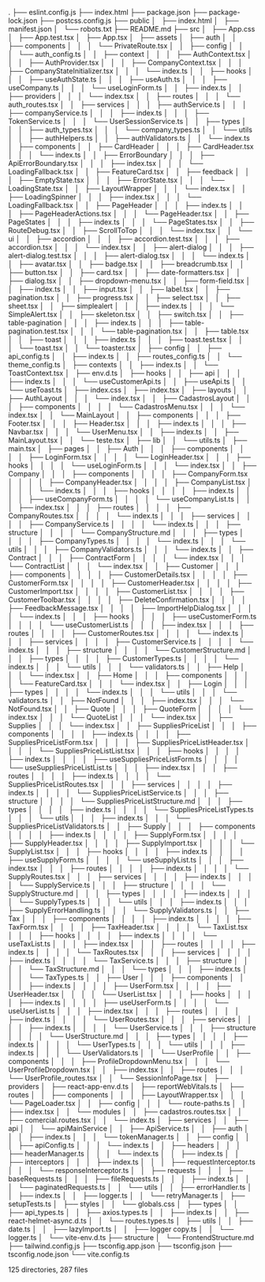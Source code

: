 .
├── eslint.config.js
├── index.html
├── package.json
├── package-lock.json
├── postcss.config.js
├── public
│   ├── index.html
│   ├── manifest.json
│   └── robots.txt
├── README.md
├── src
│   ├── App.css
│   ├── App.test.tsx
│   ├── App.tsx
│   ├── assets
│   ├── auth
│   │   ├── components
│   │   │   └── PrivateRoute.tsx
│   │   ├── config
│   │   │   └── auth_config.ts
│   │   ├── context
│   │   │   ├── AuthContext.tsx
│   │   │   ├── AuthProvider.tsx
│   │   │   ├── CompanyContext.tsx
│   │   │   ├── CompanyStateInitializer.tsx
│   │   │   └── index.ts
│   │   ├── hooks
│   │   │   ├── useAuthState.ts
│   │   │   ├── useAuth.ts
│   │   │   ├── useCompany.ts
│   │   │   └── useLoginForm.ts
│   │   ├── index.ts
│   │   ├── providers
│   │   │   └── index.tsx
│   │   ├── routes
│   │   │   └── auth_routes.tsx
│   │   ├── services
│   │   │   ├── authService.ts
│   │   │   ├── companyService.ts
│   │   │   ├── index.ts
│   │   │   ├── TokenService.ts
│   │   │   └── UserSessionService.ts
│   │   ├── types
│   │   │   ├── auth_types.tsx
│   │   │   └── company_types.ts
│   │   └── utils
│   │       ├── authHelpers.ts
│   │       ├── authValidators.ts
│   │       └── index.ts
│   ├── components
│   │   ├── CardHeader
│   │   │   ├── CardHeader.tsx
│   │   │   └── index.ts
│   │   ├── ErrorBoundary
│   │   │   ├── ApiErrorBoundary.tsx
│   │   │   ├── index.tsx
│   │   │   └── LoadingFallback.tsx
│   │   ├── FeatureCard.tsx
│   │   ├── feedback
│   │   │   ├── EmptyState.tsx
│   │   │   ├── ErrorState.tsx
│   │   │   └── LoadingState.tsx
│   │   ├── LayoutWrapper
│   │   │   └── index.tsx
│   │   ├── LoadingSpinner
│   │   │   ├── index.tsx
│   │   │   └── LoadingFallback.tsx
│   │   ├── PageHeader
│   │   │   ├── index.ts
│   │   │   ├── PageHeaderActions.tsx
│   │   │   └── PageHeader.tsx
│   │   ├── PageStates
│   │   │   ├── index.ts
│   │   │   └── PageStates.tsx
│   │   ├── RouteDebug.tsx
│   │   ├── ScrollToTop
│   │   │   └── index.tsx
│   │   └── ui
│   │       ├── accordion
│   │       │   ├── accordion.test.tsx
│   │       │   ├── accordion.tsx
│   │       │   └── index.tsx
│   │       ├── alert-dialog
│   │       │   ├── alert-dialog.test.tsx
│   │       │   ├── alert-dialog.tsx
│   │       │   └── index.ts
│   │       ├── avatar.tsx
│   │       ├── badge.tsx
│   │       ├── breadcrumb.tsx
│   │       ├── button.tsx
│   │       ├── card.tsx
│   │       ├── date-formatters.tsx
│   │       ├── dialog.tsx
│   │       ├── dropdown-menu.tsx
│   │       ├── form-field.tsx
│   │       ├── index.ts
│   │       ├── input.tsx
│   │       ├── label.tsx
│   │       ├── pagination.tsx
│   │       ├── progress.tsx
│   │       ├── select.tsx
│   │       ├── sheet.tsx
│   │       ├── simplealert
│   │       │   ├── index.ts
│   │       │   └── SimpleAlert.tsx
│   │       ├── skeleton.tsx
│   │       ├── switch.tsx
│   │       ├── table-pagination
│   │       │   ├── index.ts
│   │       │   ├── table-pagination.test.tsx
│   │       │   └── table-pagination.tsx
│   │       ├── table.tsx
│   │       ├── toast
│   │       │   ├── index.ts
│   │       │   ├── toast.test.tsx
│   │       │   └── toast.tsx
│   │       └── toaster.tsx
│   ├── config
│   │   ├── api_config.ts
│   │   ├── index.ts
│   │   ├── routes_config.ts
│   │   └── theme_config.ts
│   ├── contexts
│   │   ├── index.ts
│   │   └── ToastContext.tsx
│   ├── env.d.ts
│   ├── hooks
│   │   ├── api
│   │   │   ├── index.ts
│   │   │   └── useCustomerApi.ts
│   │   ├── useApi.ts
│   │   └── useToast.ts
│   ├── index.css
│   ├── index.tsx
│   ├── layouts
│   │   ├── AuthLayout
│   │   │   └── index.tsx
│   │   ├── CadastrosLayout
│   │   │   ├── components
│   │   │   │   └── CadastrosMenu.tsx
│   │   │   └── index.tsx
│   │   └── MainLayout
│   │       ├── components
│   │       │   ├── Footer.tsx
│   │       │   ├── Header.tsx
│   │       │   ├── index.ts
│   │       │   ├── Navbar.tsx
│   │       │   └── UserMenu.tsx
│   │       ├── index.ts
│   │       ├── MainLayout.tsx
│   │       └── teste.tsx
│   ├── lib
│   │   └── utils.ts
│   ├── main.tsx
│   ├── pages
│   │   ├── Auth
│   │   │   ├── components
│   │   │   │   ├── LoginForm.tsx
│   │   │   │   └── LoginHeader.tsx
│   │   │   ├── hooks
│   │   │   │   └── useLoginForm.ts
│   │   │   └── index.tsx
│   │   ├── Company
│   │   │   ├── components
│   │   │   │   ├── CompanyForm.tsx
│   │   │   │   ├── CompanyHeader.tsx
│   │   │   │   ├── CompanyList.tsx
│   │   │   │   └── index.ts
│   │   │   ├── hooks
│   │   │   │   ├── index.ts
│   │   │   │   ├── useCompanyForm.ts
│   │   │   │   └── useCompanyList.ts
│   │   │   ├── index.tsx
│   │   │   ├── routes
│   │   │   │   ├── CompanyRoutes.tsx
│   │   │   │   └── index.ts
│   │   │   ├── services
│   │   │   │   ├── CompanyService.ts
│   │   │   │   └── index.ts
│   │   │   ├── structure
│   │   │   │   └── CompanyStructure.md
│   │   │   ├── types
│   │   │   │   ├── CompanyTypes.ts
│   │   │   │   └── index.ts
│   │   │   └── utils
│   │   │       ├── CompanyValidators.ts
│   │   │       └── index.ts
│   │   ├── Contract
│   │   │   ├── ContractForm
│   │   │   │   └── index.tsx
│   │   │   └── ContractList
│   │   │       └── index.tsx
│   │   ├── Customer
│   │   │   ├── components
│   │   │   │   ├── CustomerDetails.tsx
│   │   │   │   ├── CustomerForm.tsx
│   │   │   │   ├── CustomerHeader.tsx
│   │   │   │   ├── CustomerImport.tsx
│   │   │   │   ├── CustomerList.tsx
│   │   │   │   ├── CustomerToolbar.tsx
│   │   │   │   ├── DeleteConfirmation.tsx
│   │   │   │   ├── FeedbackMessage.tsx
│   │   │   │   ├── ImportHelpDialog.tsx
│   │   │   │   └── index.ts
│   │   │   ├── hooks
│   │   │   │   ├── useCustomerForm.ts
│   │   │   │   └── useCustomerList.ts
│   │   │   ├── index.tsx
│   │   │   ├── routes
│   │   │   │   ├── CustomerRoutes.tsx
│   │   │   │   └── index.ts
│   │   │   ├── services
│   │   │   │   ├── CustomerService.ts
│   │   │   │   └── index.ts
│   │   │   ├── structure
│   │   │   │   └── CustomerStructure.md
│   │   │   ├── types
│   │   │   │   ├── CustomerTypes.ts
│   │   │   │   └── index.ts
│   │   │   └── utils
│   │   │       └── validators.ts
│   │   ├── Help
│   │   │   └── index.tsx
│   │   ├── Home
│   │   │   ├── components
│   │   │   │   └── FeatureCard.tsx
│   │   │   └── index.tsx
│   │   ├── Login
│   │   │   ├── types
│   │   │   │   └── index.ts
│   │   │   └── utils
│   │   │       └── validators.ts
│   │   ├── NotFound
│   │   │   ├── index.tsx
│   │   │   └── NotFound.tsx
│   │   ├── Quote
│   │   │   ├── QuoteForm
│   │   │   │   └── index.tsx
│   │   │   └── QuoteList
│   │   │       └── index.tsx
│   │   ├── Supplies
│   │   │   └── index.tsx
│   │   ├── SuppliesPriceList
│   │   │   ├── components
│   │   │   │   ├── index.ts
│   │   │   │   ├── SuppliesPriceListForm.tsx
│   │   │   │   ├── SuppliesPriceListHeader.tsx
│   │   │   │   └── SuppliesPriceListList.tsx
│   │   │   ├── hooks
│   │   │   │   ├── index.ts
│   │   │   │   ├── useSuppliesPriceListForm.ts
│   │   │   │   └── useSuppliesPriceListList.ts
│   │   │   ├── index.tsx
│   │   │   ├── routes
│   │   │   │   ├── index.ts
│   │   │   │   └── SuppliesPriceListRoutes.tsx
│   │   │   ├── services
│   │   │   │   ├── index.ts
│   │   │   │   └── SuppliesPriceListService.ts
│   │   │   ├── structure
│   │   │   │   └── SuppliesPriceListStructure.md
│   │   │   ├── types
│   │   │   │   ├── index.ts
│   │   │   │   └── SuppliesPriceListTypes.ts
│   │   │   └── utils
│   │   │       ├── index.ts
│   │   │       └── SuppliesPriceListValidators.ts
│   │   ├── Supply
│   │   │   ├── components
│   │   │   │   ├── index.ts
│   │   │   │   ├── SupplyForm.tsx
│   │   │   │   ├── SupplyHeader.tsx
│   │   │   │   ├── SupplyImport.tsx
│   │   │   │   └── SupplyList.tsx
│   │   │   ├── hooks
│   │   │   │   ├── index.ts
│   │   │   │   ├── useSupplyForm.ts
│   │   │   │   └── useSupplyList.ts
│   │   │   ├── index.tsx
│   │   │   ├── routes
│   │   │   │   ├── index.ts
│   │   │   │   └── SupplyRoutes.tsx
│   │   │   ├── services
│   │   │   │   ├── index.ts
│   │   │   │   └── SupplyService.ts
│   │   │   ├── structure
│   │   │   │   └── SupplyStructure.md
│   │   │   ├── types
│   │   │   │   ├── index.ts
│   │   │   │   └── SupplyTypes.ts
│   │   │   └── utils
│   │   │       ├── index.ts
│   │   │       ├── SupplyErrorHandling.ts
│   │   │       └── SupplyValidators.ts
│   │   ├── Tax
│   │   │   ├── components
│   │   │   │   ├── index.ts
│   │   │   │   ├── TaxForm.tsx
│   │   │   │   ├── TaxHeader.tsx
│   │   │   │   └── TaxList.tsx
│   │   │   ├── hooks
│   │   │   │   ├── index.ts
│   │   │   │   └── useTaxList.ts
│   │   │   ├── index.tsx
│   │   │   ├── routes
│   │   │   │   ├── index.ts
│   │   │   │   └── TaxRoutes.tsx
│   │   │   ├── services
│   │   │   │   ├── index.ts
│   │   │   │   └── TaxService.ts
│   │   │   ├── structure
│   │   │   │   └── TaxStructure.md
│   │   │   └── types
│   │   │       ├── index.ts
│   │   │       └── TaxTypes.ts
│   │   ├── User
│   │   │   ├── components
│   │   │   │   ├── index.ts
│   │   │   │   ├── UserForm.tsx
│   │   │   │   ├── UserHeader.tsx
│   │   │   │   └── UserList.tsx
│   │   │   ├── hooks
│   │   │   │   ├── index.ts
│   │   │   │   ├── useUserForm.ts
│   │   │   │   └── useUserList.ts
│   │   │   ├── index.tsx
│   │   │   ├── routes
│   │   │   │   ├── index.ts
│   │   │   │   └── UserRoutes.tsx
│   │   │   ├── services
│   │   │   │   ├── index.ts
│   │   │   │   └── UserService.ts
│   │   │   ├── structure
│   │   │   │   └── UserStructure.md
│   │   │   ├── types
│   │   │   │   ├── index.ts
│   │   │   │   └── UserTypes.ts
│   │   │   └── utils
│   │   │       ├── index.ts
│   │   │       └── UserValidators.ts
│   │   └── UserProfile
│   │       ├── components
│   │       │   ├── ProfileDropdownMenu.tsx
│   │       │   └── UserProfileDropdown.tsx
│   │       ├── index.tsx
│   │       ├── routes
│   │       │   └── UserProfile_routes.tsx
│   │       └── SessionInfoPage.tsx
│   ├── providers
│   ├── react-app-env.d.ts
│   ├── reportWebVitals.ts
│   ├── routes
│   │   ├── components
│   │   │   ├── LayoutWrapper.tsx
│   │   │   └── PageLoader.tsx
│   │   ├── config
│   │   │   └── route-paths.ts
│   │   ├── index.tsx
│   │   └── modules
│   │       ├── cadastros.routes.tsx
│   │       ├── comercial.routes.tsx
│   │       └── index.ts
│   ├── services
│   │   ├── api
│   │   └── apiMainService
│   │       ├── ApiService.ts
│   │       ├── auth
│   │       │   ├── index.ts
│   │       │   └── tokenManager.ts
│   │       ├── config
│   │       │   ├── apiConfig.ts
│   │       │   └── index.ts
│   │       ├── headers
│   │       │   ├── headerManager.ts
│   │       │   └── index.ts
│   │       ├── index.ts
│   │       ├── interceptors
│   │       │   ├── index.ts
│   │       │   ├── requestInterceptor.ts
│   │       │   └── responseInterceptor.ts
│   │       ├── requests
│   │       │   ├── baseRequests.ts
│   │       │   ├── fileRequests.ts
│   │       │   ├── index.ts
│   │       │   └── paginatedRequests.ts
│   │       └── utils
│   │           ├── errorHandler.ts
│   │           ├── index.ts
│   │           ├── logger.ts
│   │           └── retryManager.ts
│   ├── setupTests.ts
│   ├── styles
│   │   └── globals.css
│   ├── types
│   │   ├── api_types.ts
│   │   ├── axios.types.ts
│   │   ├── index.ts
│   │   ├── react-helmet-async.d.ts
│   │   └── routes.types.ts
│   ├── utils
│   │   ├── date.ts
│   │   ├── lazyImport.ts
│   │   ├── logger copy.ts
│   │   └── logger.ts
│   └── vite-env.d.ts
├── structure
│   └── FrontendStructure.md
├── tailwind.config.js
├── tsconfig.app.json
├── tsconfig.json
├── tsconfig.node.json
└── vite.config.ts

125 directories, 287 files